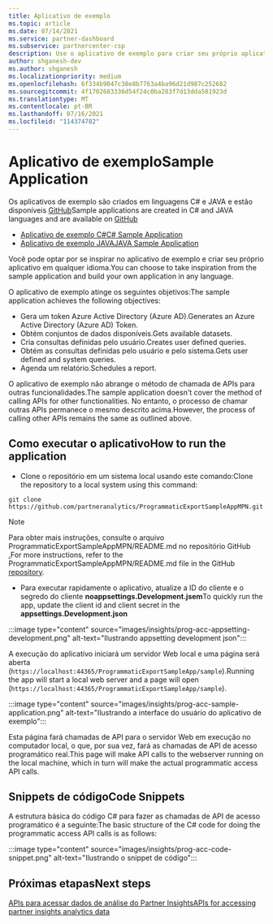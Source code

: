 ```yaml
---
title: Aplicativo de exemplo
ms.topic: article
ms.date: 07/14/2021
ms.service: partner-dashboard
ms.subservice: partnercenter-csp
description: Use o aplicativo de exemplo para criar seu próprio aplicativo para acessar programaticamente os dados do Partner Insights.
author: shganesh-dev
ms.author: shganesh
ms.localizationpriority: medium
ms.openlocfilehash: 6f334b9047c38e8b7763a4ba96d21d987c252682
ms.sourcegitcommit: 4f1702683336d54f24c0ba283f7d13dda581923d
ms.translationtype: MT
ms.contentlocale: pt-BR
ms.lasthandoff: 07/16/2021
ms.locfileid: "114374782"
---
```

# <a name="sample-application"></a><span data-ttu-id="ed989-103">Aplicativo de exemplo</span><span class="sxs-lookup"><span data-stu-id="ed989-103">Sample Application</span></span>

<span data-ttu-id="ed989-104">Os aplicativos de exemplo são criados em linguagens C# e JAVA e estão disponíveis [GitHub](https://github.com/partneranalytics)</span><span class="sxs-lookup"><span data-stu-id="ed989-104">Sample applications are created in C# and JAVA languages and are available on [GitHub](https://github.com/partneranalytics)</span></span>

- [<span data-ttu-id="ed989-105">Aplicativo de exemplo C#</span><span class="sxs-lookup"><span data-stu-id="ed989-105">C# Sample Application</span></span>](https://github.com/partneranalytics/ProgrammaticExportSampleAppMPN)
- [<span data-ttu-id="ed989-106">Aplicativo de exemplo JAVA</span><span class="sxs-lookup"><span data-stu-id="ed989-106">JAVA Sample Application</span></span>](https://github.com/partneranalytics/ProgrammaticExportSampleAppMPN_Java)

<span data-ttu-id="ed989-107">Você pode optar por se inspirar no aplicativo de exemplo e criar seu próprio aplicativo em qualquer idioma.</span><span class="sxs-lookup"><span data-stu-id="ed989-107">You can choose to take inspiration from the sample application and build your own application in any language.</span></span>

<span data-ttu-id="ed989-108">O aplicativo de exemplo atinge os seguintes objetivos:</span><span class="sxs-lookup"><span data-stu-id="ed989-108">The sample application achieves the following objectives:</span></span>

- <span data-ttu-id="ed989-109">Gera um token Azure Active Directory (Azure AD).</span><span class="sxs-lookup"><span data-stu-id="ed989-109">Generates an Azure Active Directory (Azure AD) Token.</span></span>
- <span data-ttu-id="ed989-110">Obtém conjuntos de dados disponíveis.</span><span class="sxs-lookup"><span data-stu-id="ed989-110">Gets available datasets.</span></span>
- <span data-ttu-id="ed989-111">Cria consultas definidas pelo usuário.</span><span class="sxs-lookup"><span data-stu-id="ed989-111">Creates user defined queries.</span></span>
- <span data-ttu-id="ed989-112">Obtém as consultas definidas pelo usuário e pelo sistema.</span><span class="sxs-lookup"><span data-stu-id="ed989-112">Gets user defined and system queries.</span></span>
- <span data-ttu-id="ed989-113">Agenda um relatório.</span><span class="sxs-lookup"><span data-stu-id="ed989-113">Schedules a report.</span></span>

<span data-ttu-id="ed989-114">O aplicativo de exemplo não abrange o método de chamada de APIs para outras funcionalidades.</span><span class="sxs-lookup"><span data-stu-id="ed989-114">The sample application doesn't cover the method of calling APIs for other functionalities.</span></span> <span data-ttu-id="ed989-115">No entanto, o processo de chamar outras APIs permanece o mesmo descrito acima.</span><span class="sxs-lookup"><span data-stu-id="ed989-115">However, the process of calling other APIs remains the same as outlined above.</span></span>

## <a name="how-to-run-the-application"></a><span data-ttu-id="ed989-116">Como executar o aplicativo</span><span class="sxs-lookup"><span data-stu-id="ed989-116">How to run the application</span></span>

- <span data-ttu-id="ed989-117">Clone o repositório em um sistema local usando este comando:</span><span class="sxs-lookup"><span data-stu-id="ed989-117">Clone the repository to a local system using this command:</span></span>

```cli
git clone https://github.com/partneranalytics/ProgrammaticExportSampleAppMPN.git
```

> [!Note]
> <span data-ttu-id="ed989-118">Para obter mais instruções, consulte o arquivo ProgrammaticExportSampleAppMPN/README.md no repositório GitHub [.](https://github.com/partneranalytics/ProgrammaticExportSampleAppMPN_Java)</span><span class="sxs-lookup"><span data-stu-id="ed989-118">For more instructions, refer to the ProgrammaticExportSampleAppMPN/README.md file in the GitHub [repository](https://github.com/partneranalytics/ProgrammaticExportSampleAppMPN_Java).</span></span>

- <span data-ttu-id="ed989-119">Para executar rapidamente o aplicativo, atualize a ID do cliente e o segredo do cliente **noappsettings.Development.jsem**</span><span class="sxs-lookup"><span data-stu-id="ed989-119">To quickly run the app, update the client id and client secret in the **appsettings.Development.json**</span></span>

:::image type="content" source="images/insights/prog-acc-appsetting-development.png" alt-text="Ilustrando appsetting development json":::

<span data-ttu-id="ed989-121">A execução do aplicativo iniciará um servidor Web local e uma página será aberta (`https://localhost:44365/ProgrammaticExportSampleApp/sample`).</span><span class="sxs-lookup"><span data-stu-id="ed989-121">Running the app will start a local web server and a page will open (`https://localhost:44365/ProgrammaticExportSampleApp/sample`).</span></span>
  
:::image type="content" source="images/insights/prog-acc-sample-application.png" alt-text="Ilustrando a interface do usuário do aplicativo de exemplo":::

<span data-ttu-id="ed989-123">Esta página fará chamadas de API para o servidor Web em execução no computador local, o que, por sua vez, fará as chamadas de API de acesso programático real.</span><span class="sxs-lookup"><span data-stu-id="ed989-123">This page will make API calls to the webserver running on the local machine, which in turn will make the actual programmatic access API calls.</span></span>

## <a name="code-snippets"></a><span data-ttu-id="ed989-124">Snippets de código</span><span class="sxs-lookup"><span data-stu-id="ed989-124">Code Snippets</span></span>

<span data-ttu-id="ed989-125">A estrutura básica do código C# para fazer as chamadas de API de acesso programático é a seguinte:</span><span class="sxs-lookup"><span data-stu-id="ed989-125">The basic structure of the C# code for doing the programmatic access API calls is as follows:</span></span>
 
:::image type="content" source="images/insights/prog-acc-code-snippet.png" alt-text="Ilustrando o snippet de código":::

## <a name="next-steps"></a><span data-ttu-id="ed989-127">Próximas etapas</span><span class="sxs-lookup"><span data-stu-id="ed989-127">Next steps</span></span>

[<span data-ttu-id="ed989-128">APIs para acessar dados de análise do Partner Insights</span><span class="sxs-lookup"><span data-stu-id="ed989-128">APIs for accessing partner insights analytics data</span></span>](insights-programmatic-analytics-available-api.md)
